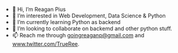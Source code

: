 - 👋 Hi, I’m Reagan Pius
- 👀 I’m interested in Web Development, Data Science & Python
- 🌱 I’m currently learning Python as backend
- 💞️ I’m looking to collaborate on backemd and other python stuff.
- 📫 Reach me through goingreaganp@gmail.com and www.twitter.com/TrueRee.

<!---
TrueRee/TrueRee is a ✨ special ✨ repository because its `README.md` (this file) appears on your GitHub profile.
You can click the Preview link to take a look at your changes.
--->
